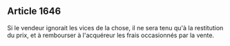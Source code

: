 Article 1646
----
Si le vendeur ignorait les vices de la chose, il ne sera tenu qu'à la
restitution du prix, et à rembourser à l'acquéreur les frais occasionnés par la
vente.
